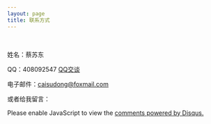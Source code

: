 ```yaml
---
layout: page
title: 联系方式
---
```


<br>

姓名：蔡苏东  

QQ：408092547  [QQ交谈](http://wpa.qq.com/msgrd?v=3&uin=408092547&site=qq&menu=yes) 

电子邮件：[caisudong@foxmail.com](mailto:caisudong@foxmail.com)  

或者给我留言：
<div id="disqus_thread"></div>
  <script> 
    var disqus_config = function () { 
      this.page.url = hieast.github.io; 
      // Replace PAGE_URL with your page's canonical URL variable 
      this.page.identifier = page.url;
      // Replace PAGE_IDENTIFIER with your page's unique identifier variable 
    }; 
    (function() { 
      var d = document, s = d.createElement('script');
      s.src = '//houshan.disqus.com/embed.js'; 
      s.setAttribute('data-timestamp', +new Date()); 
      (d.head || d.body).appendChild(s);
    })(); 
  </script> 
<noscript>Please enable JavaScript to view the <a href="https://disqus.com/?ref_noscript" rel="nofollow">comments powered by Disqus.</a></noscript>